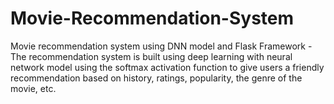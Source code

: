 # Movie-Recommendation-System
Movie recommendation system using DNN model and Flask Framework - The recommendation system is built using deep learning with neural network model using the softmax activation  function to give users a friendly recommendation based on history, ratings, popularity, the genre of the movie, etc.
